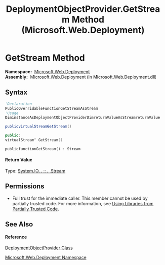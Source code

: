 ﻿---
title: DeploymentObjectProvider.GetStream Method  (Microsoft.Web.Deployment)
TOCTitle: GetStream Method
ms:assetid: M:Microsoft.Web.Deployment.DeploymentObjectProvider.GetStream
ms:mtpsurl: https://msdn.microsoft.com/en-us/library/microsoft.web.deployment.deploymentobjectprovider.getstream(v=VS.90)
ms:contentKeyID: 20209312
ms.date: 05/02/2012
mtps_version: v=VS.90
f1_keywords:
- Microsoft.Web.Deployment.DeploymentObjectProvider.GetStream
dev_langs:
- CSharp
- JScript
- VB
- c++
api_location:
- Microsoft.Web.Deployment.dll
api_name:
- Microsoft.Web.Deployment.DeploymentObjectProvider.GetStream
api_type:
- Managed
topic_type:
- apiref
- kbSyntax
product_family_name: VS
ROBOTS: INDEX,FOLLOW
---

# GetStream Method

**Namespace:**  [Microsoft.Web.Deployment](microsoft-web-deployment-namespace.md)  
**Assembly:**  Microsoft.Web.Deployment (in Microsoft.Web.Deployment.dll)

## Syntax

``` vb
'Declaration
PublicOverridableFunctionGetStreamAsStream
'Usage
DiminstanceAsDeploymentObjectProviderDimreturnValueAsStreamreturnValue = instance.GetStream()
```

``` csharp
publicvirtualStreamGetStream()
```

``` c++
public:
virtualStream^ GetStream()
```

``` jscript
publicfunctionGetStream() : Stream
```

#### Return Value

Type: [System.IO. . :: . .Stream](https://msdn.microsoft.com/en-us/library/8f86tw9e\(v=vs.90\))  

## Permissions

  - Full trust for the immediate caller. This member cannot be used by partially trusted code. For more information, see [Using Libraries from Partially Trusted Code](https://msdn.microsoft.com/en-us/library/8skskf63\(v=vs.90\)).

## See Also

#### Reference

[DeploymentObjectProvider Class](deploymentobjectprovider-class-microsoft-web-deployment.md)

[Microsoft.Web.Deployment Namespace](microsoft-web-deployment-namespace.md)

